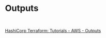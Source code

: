 # Outputs

<br>

[HashiCorp Terraform: Tutorials - AWS - Outputs](https://developer.hashicorp.com/terraform/tutorials/aws-get-started/aws-outputs)